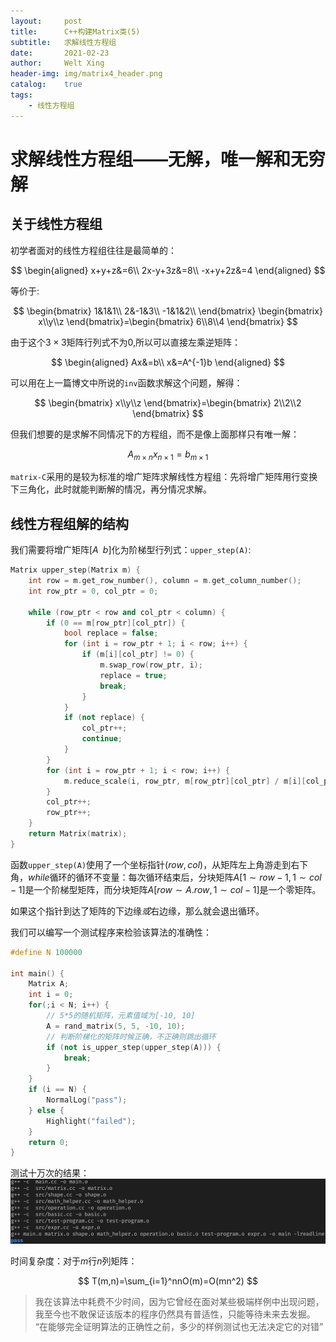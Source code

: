 ```yaml
---
layout:     post
title:      C++构建Matrix类(5)
subtitle:   求解线性方程组
date:       2021-02-23
author:     Welt Xing
header-img: img/matrix4_header.png
catalog:    true
tags:
    - 线性方程组
---
```


# 求解线性方程组——无解，唯一解和无穷解

## 关于线性方程组

初学者面对的线性方程组往往是最简单的：

$$
\begin{aligned}
x+y+z&=6\\
2x-y+3z&=8\\
-x+y+2z&=4
\end{aligned}
$$

等价于:

$$
\begin{bmatrix}
1&1&1\\
2&-1&3\\
-1&1&2\\
\end{bmatrix}
\begin{bmatrix}
x\\y\\z
\end{bmatrix}=\begin{bmatrix}
6\\8\\4
\end{bmatrix}
$$

由于这个$3\times3$矩阵行列式不为$0$,所以可以直接左乘逆矩阵：

$$
\begin{aligned}
Ax&=b\\
x&=A^{-1}b
\end{aligned}
$$

可以用在上一篇博文中所说的`inv`函数求解这个问题，解得：

$$
\begin{bmatrix}
x\\y\\z
\end{bmatrix}=\begin{bmatrix}
2\\2\\2
\end{bmatrix}
$$

但我们想要的是求解不同情况下的方程组，而不是像上面那样只有唯一解：

$$
A_{m\times n}x_{n\times1}=b_{m\times1}
$$

`matrix-C`采用的是较为标准的增广矩阵求解线性方程组：先将增广矩阵用行变换下三角化，此时就能判断解的情况，再分情况求解。

## 线性方程组解的结构

我们需要将增广矩阵$[A\;\;b]$化为阶梯型行列式：`upper_step(A)`:

```cpp
Matrix upper_step(Matrix m) {
    int row = m.get_row_number(), column = m.get_column_number();
    int row_ptr = 0, col_ptr = 0;

    while (row_ptr < row and col_ptr < column) {
        if (0 == m[row_ptr][col_ptr]) {
            bool replace = false;
            for (int i = row_ptr + 1; i < row; i++) {
                if (m[i][col_ptr] != 0) {
                    m.swap_row(row_ptr, i);
                    replace = true;
                    break;
                }
            }
            if (not replace) {
                col_ptr++;
                continue;
            }
        }
        for (int i = row_ptr + 1; i < row; i++) {
            m.reduce_scale(i, row_ptr, m[row_ptr][col_ptr] / m[i][col_ptr]);
        }
        col_ptr++;
        row_ptr++;
    }
    return Matrix(matrix);
}
```

函数`upper_step(A)`使用了一个坐标指针$(row,col)$，从矩阵左上角游走到右下角，$while$循环的循环不变量：每次循环结束后，分块矩阵$A[1\sim row-1,1\sim col-1]$是一个阶梯型矩阵，而分块矩阵$A[row\sim A.row,1\sim col-1]$是一个零矩阵。

如果这个指针到达了矩阵的下边缘*或*右边缘，那么就会退出循环。

我们可以编写一个测试程序来检验该算法的准确性：

```cpp
#define N 100000

int main() {
    Matrix A;
    int i = 0;
    for(;i < N; i++) {
        // 5*5的随机矩阵，元素值域为[-10, 10]
        A = rand_matrix(5, 5, -10, 10);
        // 判断阶梯化的矩阵时候正确，不正确则跳出循环
        if (not is_upper_step(upper_step(A))) {
            break;
        }
    }
    if (i == N) {
        NormalLog("pass");
    } else {
        Highlight("failed");
    }
    return 0;
}
```

测试十万次的结果：![测试结果](/img/step_test.png)

时间复杂度：对于$m$行$n$列矩阵：

$$
T(m,n)=\sum_{i=1}^nnO(m)=O(mn^2)
$$

> 我在该算法中耗费不少时间，因为它曾经在面对某些极端样例中出现问题，我至今也不敢保证该版本的程序仍然具有普适性，只能等待未来去发掘。
> “在能够完全证明算法的正确性之前，多少的样例测试也无法决定它的对错”

